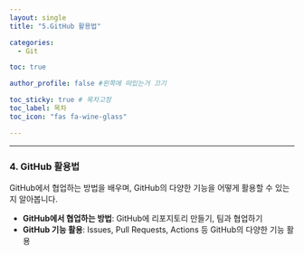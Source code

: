 ```yaml
---
layout: single
title: "5.GitHub 활용법"

categories:
  - Git

toc: true

author_profile: false #왼쪽에 떠있는거 끄기

toc_sticky: true # 목차고정
toc_label: 목차
toc_icon: "fas fa-wine-glass"

---
```



---
### 4. GitHub 활용법

GitHub에서 협업하는 방법을 배우며, GitHub의 다양한 기능을 어떻게 활용할 수 있는지 알아봅니다.

- **GitHub에서 협업하는 방법**: GitHub에 리포지토리 만들기, 팀과 협업하기
- **GitHub 기능 활용**: Issues, Pull Requests, Actions 등 GitHub의 다양한 기능 활용


